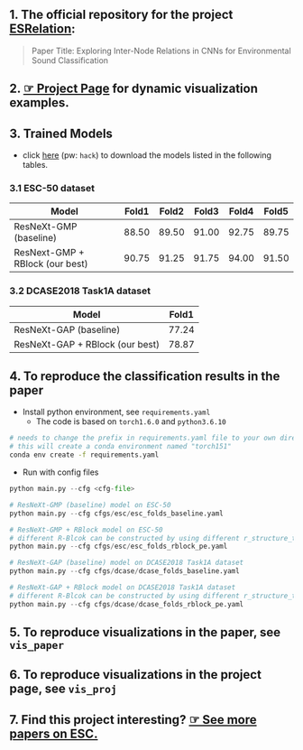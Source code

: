 ## 1. The official repository for the project [ESRelation](https://hackerekcah.github.io/ESRelation):
> Paper Title: Exploring Inter-Node Relations in CNNs for Environmental Sound Classification
## 2. [&#9758; Project Page](https://hackerekcah.github.io/ESRelation) for dynamic visualization examples.
## 3. Trained Models
* click [here](https://pan.baidu.com/s/1s5gaF3mrcfp3_KeeYdfopw) (pw: `hack`) to download the models listed in the following tables.
### 3.1 ESC-50 dataset
| Model| Fold1| Fold2 | Fold3 | Fold4 | Fold5 |
| -----| -----| ----- | ----- | ----- | ----- |
ResNeXt-GMP (baseline) | 88.50| 89.50| 91.00| 92.75| 89.75|
ResNext-GMP + RBlock (our best) |90.75 | 91.25| 91.75| 94.00| 91.50|

### 3.2 DCASE2018 Task1A dataset
| Model | Fold1 | 
| ----- | ----- |
| ResNeXt-GAP (baseline) | 77.24| 
| ResNeXt-GAP + RBlock (our best)| 78.87|
## 4. To reproduce the classification results in the paper
* Install python environment, see `requirements.yaml`
  * The code is based on `torch1.6.0` and `python3.6.10`
```bash
# needs to change the prefix in requirements.yaml file to your own directory
# this will create a conda environment named "torch151"
conda env create -f requirements.yaml
```
* Run with config files
``` python
python main.py --cfg <cfg-file>

# ResNeXt-GMP (baseline) model on ESC-50
python main.py --cfg cfgs/esc/esc_folds_baseline.yaml

# ResNeXt-GMP + RBlock model on ESC-50
# different R-Blcok can be constructed by using different r_structure_type and softmax_type
python main.py --cfg cfgs/esc/esc_folds_rblock_pe.yaml

# ResNeXt-GAP (baseline) model on DCASE2018 Task1A dataset
python main.py --cfg cfgs/dcase/dcase_folds_baseline.yaml

# ResNeXt-GAP + RBlock model on DCASE2018 Task1A dataset
# different R-Blcok can be constructed by using different r_structure_type and softmax_type
python main.py --cfg cfgs/dcase/dcase_folds_rblock_pe.yaml
```

## 5. To reproduce visualizations in the paper, see `vis_paper`

## 6. To reproduce visualizations in the project page, see `vis_proj`
## 7. Find this project interesting? [&#9758; See more papers on ESC.](https://hackerekcah.github.io/ESRelation/pub.html)

